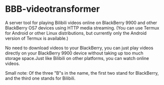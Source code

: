 # BBB-videotransformer

A server tool for playing Bilibili videos online on BlackBerry 9900 and other BlackBerry OS7 devices using HTTP media streaming. (You can use Termux for Android or other Linux distributions, but currently only the Android version of Termux is available.)

No need to download videos to your BlackBerry, you can just play videos directly on your BlackBerry 9900 device without taking up too much storage space.Just like Bilibili on other platforms, you can watch online videos.




Small note: Of the three "B"s in the name, the first two stand for BlackBerry, and the third one stands for Bilibili.


